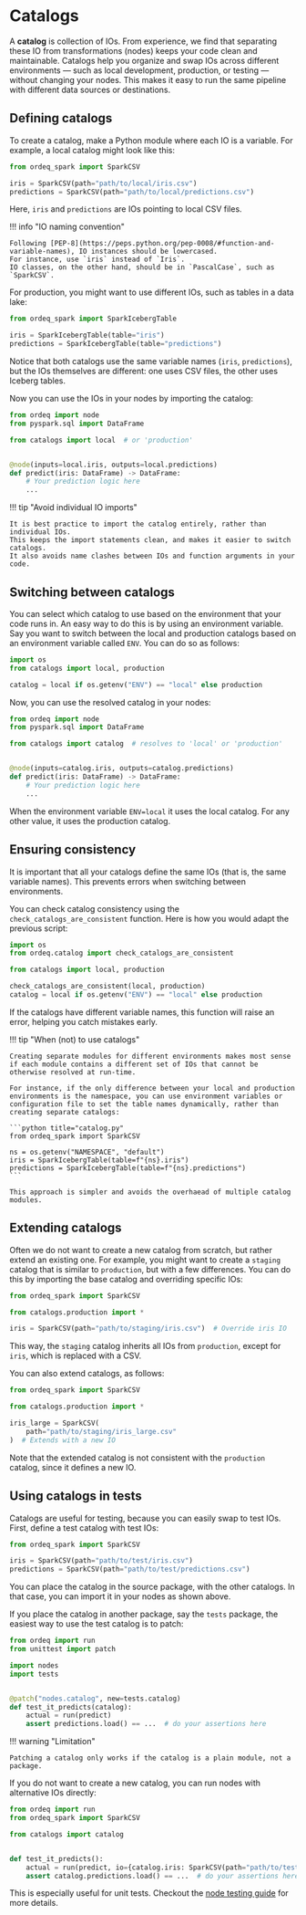 # Catalogs

A **catalog** is collection of IOs.
From experience, we find that separating these IO from transformations (nodes) keeps your code clean and maintainable.
Catalogs help you organize and swap IOs across different environments — such as local development, production, or testing — without changing your nodes.
This makes it easy to run the same pipeline with different data sources or destinations.

## Defining catalogs

To create a catalog, make a Python module where each IO is a variable. For example, a local catalog might look like this:

```python title="catalogs/local.py"
from ordeq_spark import SparkCSV

iris = SparkCSV(path="path/to/local/iris.csv")
predictions = SparkCSV(path="path/to/local/predictions.csv")
```

Here, `iris` and `predictions` are IOs pointing to local CSV files.

!!! info "IO naming convention"

    Following [PEP-8](https://peps.python.org/pep-0008/#function-and-variable-names), IO instances should be lowercased.
    For instance, use `iris` instead of `Iris`.
    IO classes, on the other hand, should be in `PascalCase`, such as `SparkCSV`.

For production, you might want to use different IOs, such as tables in a data lake:

```python title="catalogs/production.py"
from ordeq_spark import SparkIcebergTable

iris = SparkIcebergTable(table="iris")
predictions = SparkIcebergTable(table="predictions")
```

Notice that both catalogs use the same variable names (`iris`, `predictions`), but the IOs themselves are different:
one uses CSV files, the other uses Iceberg tables.

Now you can use the IOs in your nodes by importing the catalog:

```python title="nodes.py"
from ordeq import node
from pyspark.sql import DataFrame

from catalogs import local  # or 'production'


@node(inputs=local.iris, outputs=local.predictions)
def predict(iris: DataFrame) -> DataFrame:
    # Your prediction logic here
    ...
```

!!! tip "Avoid individual IO imports"

    It is best practice to import the catalog entirely, rather than individual IOs.
    This keeps the import statements clean, and makes it easier to switch catalogs.
    It also avoids name clashes between IOs and function arguments in your code.

## Switching between catalogs

You can select which catalog to use based on the environment that your code runs in.
An easy way to do this is by using an environment variable.
Say you want to switch between the local and production catalogs based on an environment variable called `ENV`.
You can do so as follows:

```python title="catalogs/__init__.py"
import os
from catalogs import local, production

catalog = local if os.getenv("ENV") == "local" else production
```

Now, you can use the resolved catalog in your nodes:

```python title="nodes.py"
from ordeq import node
from pyspark.sql import DataFrame

from catalogs import catalog  # resolves to 'local' or 'production'


@node(inputs=catalog.iris, outputs=catalog.predictions)
def predict(iris: DataFrame) -> DataFrame:
    # Your prediction logic here
    ...
```

When the environment variable `ENV=local` it uses the local catalog.
For any other value, it uses the production catalog.

## Ensuring consistency

It is important that all your catalogs define the same IOs (that is, the same variable names).
This prevents errors when switching between environments.

You can check catalog consistency using the `check_catalogs_are_consistent` function.
Here is how you would adapt the previous script:

```python title="catalogs/__init__.py"  hl_lines="2 6"
import os
from ordeq.catalog import check_catalogs_are_consistent

from catalogs import local, production

check_catalogs_are_consistent(local, production)
catalog = local if os.getenv("ENV") == "local" else production
```

If the catalogs have different variable names, this function will raise an error, helping you catch mistakes early.

!!! tip "When (not) to use catalogs"

    Creating separate modules for different environments makes most sense if each module contains a different set of IOs that cannot be otherwise resolved at run-time.

    For instance, if the only difference between your local and production environments is the namespace, you can use environment variables or configuration file to set the table names dynamically, rather than creating separate catalogs:

    ```python title="catalog.py"
    from ordeq_spark import SparkCSV

    ns = os.getenv("NAMESPACE", "default")
    iris = SparkIcebergTable(table=f"{ns}.iris")
    predictions = SparkIcebergTable(table=f"{ns}.predictions")
    ```

    This approach is simpler and avoids the overhaead of multiple catalog modules.

## Extending catalogs

Often we do not want to create a new catalog from scratch, but rather extend an existing one.
For example, you might want to create a `staging` catalog that is similar to `production`, but with a few differences.
You can do this by importing the base catalog and overriding specific IOs:

```python title="catalogs/staging.py" hl_lines="5"
from ordeq_spark import SparkCSV

from catalogs.production import *

iris = SparkCSV(path="path/to/staging/iris.csv")  # Override iris IO
```

This way, the `staging` catalog inherits all IOs from `production`, except for `iris`, which is replaced with a CSV.

You can also extend catalogs, as follows:

```python title="catalogs/staging.py"  hl_lines="6"
from ordeq_spark import SparkCSV

from catalogs.production import *

iris_large = SparkCSV(
    path="path/to/staging/iris_large.csv"
)  # Extends with a new IO
```

Note that the extended catalog is not consistent with the `production` catalog, since it defines a new IO.

## Using catalogs in tests

Catalogs are useful for testing, because you can easily swap to test IOs.
First, define a test catalog with test IOs:

```python
from ordeq_spark import SparkCSV

iris = SparkCSV(path="path/to/test/iris.csv")
predictions = SparkCSV(path="path/to/test/predictions.csv")
```

You can place the catalog in the source package, with the other catalogs.
In that case, you can import it in your nodes as shown above.

If you place the catalog in another package, say the `tests` package, the easiest way to use the test catalog is to patch:

```python title="test_nodes.py"
from ordeq import run
from unittest import patch

import nodes
import tests


@patch("nodes.catalog", new=tests.catalog)
def test_it_predicts(catalog):
    actual = run(predict)
    assert predictions.load() == ...  # do your assertions here
```

!!! warning "Limitation"

    Patching a catalog only works if the catalog is a plain module, not a package.

If you do not want to create a new catalog, you can run nodes with alternative IOs directly:

```python title="test_nodes.py"
from ordeq import run
from ordeq_spark import SparkCSV

from catalogs import catalog


def test_it_predicts():
    actual = run(predict, io={catalog.iris: SparkCSV(path="path/to/test.csv")})
    assert catalog.predictions.load() == ...  # do your assertions here
```

This is especially useful for unit tests.
Checkout the [node testing guide][node-testing] for more details.

[node-testing]: ../../guides/testing_nodes.md
